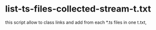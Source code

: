 # list-ts-files-collected-stream-t.txt
this script allow to class links and add from each *.ts files in one t.txt, 
